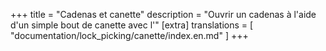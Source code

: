 +++
title = "Cadenas et canette"
description = "Ouvrir un cadenas à l'aide d'un simple bout de canette avec l'"
[extra]
translations = [
    "documentation/lock_picking/canette/index.en.md"
]
+++
